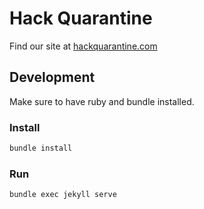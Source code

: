 # Hack Quarantine

Find our site at [hackquarantine.com](https://hackquarantine.com)

## Development

Make sure to have ruby and bundle installed.

### Install
```bash
bundle install
```

### Run

```bash
bundle exec jekyll serve
```
